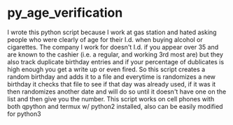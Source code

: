 # py_age_verification
I wrote this python script because I work at gas station and hated asking people who were clearly of age for their I.d. when buying alcohol or cigarettes. The company I work for doesn't I.d. if you appear over 35 and are known to the cashier (i.e. a regular, and working 3rd most are) but they also track duplicate birthday entries and if your percentage of dublicates is high enough you get a write up or even fired. So this script creates a random birthday and adds it to a file and everytime is randomizes a new birthday it checks that file to see if that day was already used, if it was it then randomizes another date and will do so until it doesn't have one on the list and then give you the number. This script works on cell phones with both qpython and termux w/ python2 installed, also can be easily modified for python3
